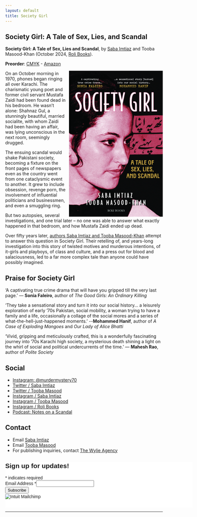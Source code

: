 ```yaml
---
layout: default
title: Society Girl 
---
```



## Society Girl: A Tale of Sex, Lies, and Scandal

**Society Girl: A Tale of Sex, Lies and Scandal**, by [Saba Imtiaz](https://sabaimtiaz.com) and Tooba Masood-Khan (October 2024, [Roli Books](https://rolibooks.com/product/society-girl-a-tale-of-sex-lies-and-scandal/)). 

**Preorder**: [CMYK](https://cmykbookstore.com/products/society-girl-a-tale-of-sex-lies-and-scandal) - [Amazon](https://www.amazon.in/Society-Girl-Tale-Lies-Scandal/dp/8193984692)


<img src="assets/images/societygirl-cover.jpg" alt="Cover" style="float: right; margin-left: 10px; width: 300px;" />


On an October morning in 1970, phones began ringing all over Karachi. The charismatic young poet and former civil servant Mustafa Zaidi had been found dead in his bedroom. He wasn’t alone: Shahnaz Gul, a stunningly beautiful, married socialite, with whom Zaidi had been having an affair, was lying unconscious in the next room, seemingly drugged. 

The ensuing scandal would shake Pakistani society, becoming a fixture on the front pages of newspapers even as the country went from one cataclysmic event to another. It grew to include obsession, revenge porn, the involvement of influential politicians and businessmen, and even a smuggling ring. 

But two autopsies, several investigations, and one trial later – no one was able to answer what exactly happened in that bedroom, and how Mustafa Zaidi ended up dead. 

Over fifty years later, [authors Saba Imtiaz and Tooba Masood-Khan](/about_authors.html) attempt to answer this question in Society Girl. Their retelling of, and years-long investigation into this story of twisted motives and murderous intentions, of it-girls and playboys, of class and culture, and a press out for blood and salaciousness, led to a far more complex tale than anyone could have possibly imagined.


## Praise for Society Girl
‘A captivating true crime drama that will have you gripped till the very last page.’ — **Sonia Faleiro**, author of *The Good Girls: An Ordinary Killing*

‘They take a sensational story and turn it into our social history... a leisurely exploration of early ’70s Pakistan, social mobility, a woman trying to have a family and a life, occasionally a collage of the social mores and a series of what-the-hell-just-happened moments.’ --**Mohammed Hanif**, author of *A Case of Exploding Mangoes* and *Our Lady of Alice Bhatti*

‘Vivid, gripping and meticulously crafted, this is a wonderfully fascinating journey into ’70s Karachi high society, a mysterious death shining a light on the whirl of social and political undercurrents of the time.’ — **Mahesh Rao**, author of *Polite Society*


## Social
- [Instagram: @murdermystery70](https://instagram.com/murdermystery70)
- [Twitter / Saba Imtiaz](https://twitter.com/sabaimtiaz)
- [Twitter / Tooba Masood](https://twitter.com/tabahitooba)
- [Instagram / Saba Imtiaz](https://instagram.com/sabaimtiaz)
- [Instagram / Tooba Masood](https://instagram.com/tabahi_tooba)
- [Instagram / Roli Books](https://instagram.com/rolibooks)
- [Podcast: Notes on a Scandal](podcast.md) 



## Contact
- Email [Saba Imtiaz](mailto:saba@mm.st)
- Email [Tooba Masood](mailto:masoodtooba@gmail.com)
- For publishing inquiries, contact [The Wylie Agency](https://www.wylieagency.com/)


<div id="mc_embed_shell">
      <link href="//cdn-images.mailchimp.com/embedcode/classic-061523.css" rel="stylesheet" type="text/css">
  <style type="text/css">
        #mc_embed_signup{background:#fff; false;clear:left; font:14px Helvetica,Arial,sans-serif; width: 600px;}
        /* Add your own Mailchimp form style overrides in your site stylesheet or in this style block.
           We recommend moving this block and the preceding CSS link to the HEAD of your HTML file. */
</style>
<div id="mc_embed_signup">
    <form action="https://protonmail.us17.list-manage.com/subscribe/post?u=1f949c782c463105a58cc9ecb&amp;id=4874c46cb4&amp;f_id=00c16fe0f0" method="post" id="mc-embedded-subscribe-form" name="mc-embedded-subscribe-form" class="validate" target="_blank">
        <div id="mc_embed_signup_scroll"><h2>Sign up for updates!</h2>
            <div class="indicates-required"><span class="asterisk">*</span> indicates required</div>
            <div class="mc-field-group"><label for="mce-EMAIL">Email Address <span class="asterisk">*</span></label><input type="email" name="EMAIL" class="required email" id="mce-EMAIL" required="" value=""><span id="mce-EMAIL-HELPERTEXT" class="helper_text"></span></div>
        <div id="mce-responses" class="clear foot">
            <div class="response" id="mce-error-response" style="display: none;"></div>
            <div class="response" id="mce-success-response" style="display: none;"></div>
        </div>
    <div style="position: absolute; left: -5000px;" aria-hidden="true">
        /* real people should not fill this in and expect good things - do not remove this or risk form bot signups */
        <input type="text" name="b_1f949c782c463105a58cc9ecb_4874c46cb4" tabindex="-1" value="">
    </div>
        <div class="optionalParent">
            <div class="clear foot">
                <input type="submit" name="subscribe" id="mc-embedded-subscribe" class="button" value="Subscribe">
                <p style="margin: 0px auto;"><a href="http://eepurl.com/ixVqgk" title="Mailchimp - email marketing made easy and fun"><span style="display: inline-block; background-color: transparent; border-radius: 4px;"><img class="refferal_badge" src="https://digitalasset.intuit.com/render/content/dam/intuit/mc-fe/en_us/images/intuit-mc-rewards-text-dark.svg" alt="Intuit Mailchimp" style="width: 220px; height: 40px; display: flex; padding: 2px 0px; justify-content: center; align-items: center;"></span></a></p>
            </div>
        </div>
    </div>
</form>
</div>
<script type="text/javascript" src="//s3.amazonaws.com/downloads.mailchimp.com/js/mc-validate.js"></script><script type="text/javascript">(function($) {window.fnames = new Array(); window.ftypes = new Array();fnames[0]='EMAIL';ftypes[0]='email';fnames[1]='FNAME';ftypes[1]='text';fnames[2]='LNAME';ftypes[2]='text';fnames[3]='ADDRESS';ftypes[3]='address';fnames[4]='PHONE';ftypes[4]='phone';fnames[5]='BIRTHDAY';ftypes[5]='birthday';}(jQuery));var $mcj = jQuery.noConflict(true);</script></div>

---